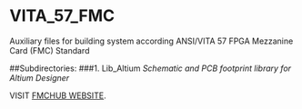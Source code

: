 # VITA_57_FMC

Auxiliary files for building system according ANSI/VITA 57 FPGA Mezzanine Card (FMC) Standard

##Subdirectories:
###1. Lib_Altium
*Schematic and PCB footprint library for Altium Designer*

VISIT [FMCHUB WEBSITE](http://www.fmchub.com/).